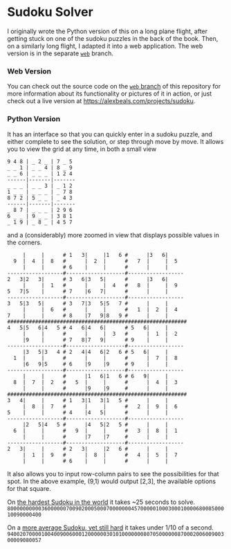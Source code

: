 # Sudoku Solver

I originally wrote the Python version of this on a long plane flight, after getting stuck on one of the sudoku puzzles in the back of the book.  Then, on a similarly long flight, I adapted it into a web application.  The web version is in the separate [`web`](../../tree/web) branch.

### Web Version

You can check out the source code on the [`web` branch](../../tree/web) of this repository for more information about its functionality or pictures of it in action, or just check out a live version at https://alexbeals.com/projects/sudoku.

### Python Version

It has an interface so that you can quickly enter in a sudoku puzzle, and either complete to see the solution, or step through move by move.  It allows you to view the grid at any time, in both a small view 
```
9 4 8 | _ 2 _ | 7 _ 5 
_ _ 1 | _ _ 4 | 8 _ 9 
_ _ 6 | _ _ _ | 1 2 4 
------|-------|-------
_ _ _ | _ _ 3 | _ 1 2 
1 _ _ | _ _ _ | _ 7 8 
8 7 2 | 5 _ _ | _ 4 3 
------|-------|-------
_ 8 7 | _ _ _ | 2 9 6 
6 _ _ | 9 _ _ | 3 8 1 
_ 1 9 | _ 8 _ | 4 5 7 
```
and a (considerably) more zoomed in view that displays possible values in the corners.
```
     |     |      # 1   3|     |1   6 #      |3   6|     
  9  |  4  |  8   #      |  2  |      #   7  |     |  5  
     |     |      # 6    |     |      #      |     |     
------------------#-------------------#------------------
2   3|2   3|      # 3   6|3   5|      #      |3   6|     
     |     |  1   #      |     |  4   #   8  |     |  9  
5   7|5    |      # 7    |6   7|      #      |     |     
------------------#-------------------#------------------
3   5|3   5|      # 3   7|3   5|5   7 #      |     |     
     |     |  6   #      |     |      #   1  |  2  |  4  
7    |     |      # 8    |7   9|8   9 #      |     |     
##########################################################
4   5|5   6|4   5 # 4   6|4   6|      # 5   6|     |     
     |     |      #      |     |  3   #      |  1  |  2  
     |9    |      # 7   8|7   9|      # 9    |     |     
------------------#-------------------#------------------
     |3   5|3   4 # 2   4|4   6|2   6 # 5   6|     |     
  1  |     |      #      |     |      #      |  7  |  8  
     |6   9|5     # 6    |9    |9     # 9    |     |     
------------------#-------------------#------------------
     |     |      #      |1   6|1   6 # 6   9|     |     
  8  |  7  |  2   #   5  |     |      #      |  4  |  3  
     |     |      #      |9    |9     #      |     |     
##########################################################
3   4|     |      # 1   3|1   3|1   5 #      |     |     
     |  8  |  7   #      |     |      #   2  |  9  |  6  
5    |     |      # 4    |4   5|      #      |     |     
------------------#-------------------#------------------
     |2   5|4   5 #      |4   5|2   5 #      |     |     
  6  |     |      #   9  |     |      #   3  |  8  |  1  
     |     |      #      |7    |7     #      |     |     
------------------#-------------------#------------------
2   3|     |      # 2   3|     |2   6 #      |     |     
     |  1  |  9   #      |  8  |      #   4  |  5  |  7  
     |     |      # 6    |     |      #      |     |     
```
It also allows you to input row-column pairs to see the possibilities for that spot.  In the above example, (9,1) would output [2,3], the available options for that square.

On [the hardest Sudoku in the world](http://www.telegraph.co.uk/news/science/science-news/9359579/Worlds-hardest-sudoku-can-you-crack-it.html) it takes ~25 seconds to solve.
`800000000003600000070090200050007000000045700000100030001000068008500010090000400`

On a [more average Sudoku, yet still hard](http://www.websudoku.com/?level=4&set_id=3277196119) it takes under 1/10 of a second.
`940020700001004009006000120000003010100000008070500000087000200600900300009080057`
